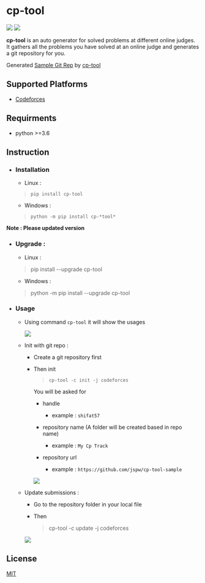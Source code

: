# cp-tool

![](https://img.shields.io/badge/version-2.1.1-blue) ![](https://img.shields.io/badge/license-MIT-brightgreen)

**cp-tool** is an auto generator for solved problems at different online judges. It gathers all the problems you have solved at an online judge and generates a git repository for you.

Generated [Sample Git Rep](https://github.com/jspw/cp-tool-sample) by [cp-tool](https://github.com/jspw/cp-tool)

## Supported Platforms

- [Codeforces](https://codeforces.com)

## Requirments

- python >=3.6

## Instruction

- ### Installation

  - Linux :

  >     pip install cp-tool

  - Windows :

  >     python -m pip install cp-*tool*

**Note : Please updated version**

- ### Upgrade :

  - Linux :

  > pip install --upgrade cp-tool

  - Windows :

  > python -m pip install --upgrade cp-tool

- ### Usage

  - Using command `cp-tool` it will show the usages

    ![](https://dev-to-uploads.s3.amazonaws.com/i/hu6au7bfw4f44mwemoca.png)

  - Init with git repo :

    - Create a git repository first
    - Then init

      >     cp-tool -c init -j codeforces

      You will be asked for

      - handle

        - example : `shifat57`

      - repository name (A folder will be created based in repo name)

        - example : `My Cp Track`

      - repository url
        - example : `https://github.com/jspw/cp-tool-sample`

      ![](https://dev-to-uploads.s3.amazonaws.com/i/s7ja0xgwrft0r5oq4k51.png)

  - Update submissions :

    - Go to the repository folder in your local file

    - Then

      > cp-tool -c update -j codeforces

    ![](https://dev-to-uploads.s3.amazonaws.com/i/zl4k70i4cqm6ovcweh6w.png)

## License

[MIT](LICENSE)
